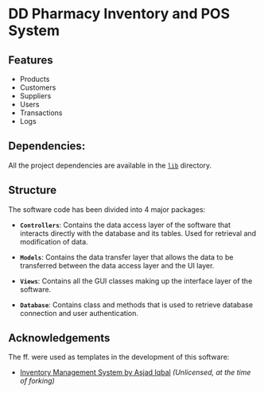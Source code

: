 # DD Pharmacy Inventory and POS System

## Features

- Products
- Customers
- Suppliers
- Users
- Transactions
- Logs

## Dependencies:

All the project dependencies are available in the [`lib`](lib/) directory.

## Structure

The software code has been divided into 4 major packages:

- **`Controllers`**: Contains the data access layer of the software that interacts directly with the database and
  its tables. Used for retrieval and modification of data.

- **`Models`**: Contains the data transfer layer that allows the data to be transferred between the data
  access layer and the UI layer.

- **`Views`**: Contains all the GUI classes making up the interface layer of the software.

- **`Database`**: Contains class and methods that is used to retrieve database connection and user authentication.

## Acknowledgements

The ff. were used as templates in the development of this software:

- [Inventory Management System by Asjad Iqbal](https://github.com/AsjadIqbal/InventoryManagementSystem/tree/fa42a6b59265870256b4d1d0cc13e526ddb9679e)
  _(Unlicensed, at the time of forking)_
